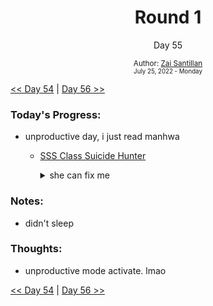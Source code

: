 <div align="center">
  <h1>Round 1</h1>
  <p>Day 55</p>
  <sub>
    Author: <a href="https://github.com/plskz" target="_blank">Zai Santillan</a>
    <br>
    <small>July 25, 2022 - Monday</small>
  </sub>
</div>

[<< Day 54](day054.md) | [Day 56 >>](day056.md)

### Today's Progress:

- unproductive day, i just read manhwa

  - [SSS Class Suicide Hunter](https://toonily.com/webtoon/sss-class-suicide-hunter/chapter-1/)
    <details>
    <summary>she can fix me</summary>

    ### [Chapter 54](https://toonily.com/webtoon/sss-class-suicide-hunter/chapter-54/)

    ![image](https://user-images.githubusercontent.com/57343545/183221432-b4f1fb47-37ad-46ca-a6e5-b60fbf991beb.png)

    ### so cute

    ![image](https://user-images.githubusercontent.com/57343545/183221535-4ccdc5de-3162-46ba-9545-99b5ce20e898.png)

    </details>

### Notes:

- didn't sleep

### Thoughts:

- unproductive mode activate. lmao

[<< Day 54](day054.md) | [Day 56 >>](day056.md)
